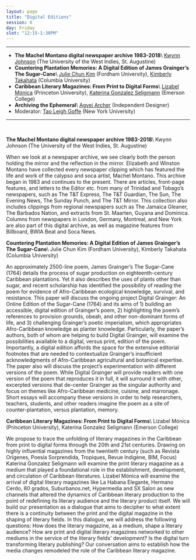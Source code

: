 ```yaml
---
layout: page
title: "Digital Editions"
session: 8
day: Friday
slot: "12:15-1:30PM"
---
```



---

- **The Machel Montano digital newspaper archive 1983-2018**\\
[Kwynn Johnson]({{site.baseurl}}/bios/index.html#kwynn-johnson) (The University of the West Indies, St. Augustine)
- **Countering Plantation Memories: A Digital Edition of James Grainger’s The Sugar-Cane**\\
[Julie Chun Kim]({{site.baseurl}}/bios/index.html#julie-chun-kim) (Fordham University), [Kimberly Takahata]({{site.baseurl}}/bios/index.html#kimberly-takahata) (Columbia University)
- **Caribbean Literary Magazines: From Print to Digital Forms**\\
[Lizabel Mónica]({{site.baseurl}}/bios/index.html#lizabel-monica) (Princeton University), [Katerina Gonzalez Seligmann]({{site.baseurl}}/bios/index.html#katerina-gonzalez-seligmann) (Emerson College)
- **Archiving the Ephemeral**\\
[Agyei Archer]({{site.baseurl}}/bios/index.html#agyei-archer) (Independent Designer)
- Moderator: [Tao Leigh Goffe]({{site.baseurl}}/bios/index.html#tao-leigh-goffe) (New York University)

---

<br>

**The Machel Montano digital newspaper archive 1983-2018**\\
Kwynn Johnson (The University of the West Indies, St. Augustine)

When we look at a newspaper archive, we see clearly both the person holding the mirror and the reflection in the mirror. Elizabeth and Winston Montano have collected every newspaper clipping which has featured the life and work of the calypso and soca artist, Machel Montano. This archive began in 1983 and continues to the present. There are articles, front-page features, and letters to the Editor etc. from many of Trinidad and Tobago’s newspapers, such as The T&T Express, The T&T Guardian, The Sun, The Evening News, The Sunday Punch, and The T&T Mirror. This collection also includes clippings from regional newspapers such as The Jamaica Gleaner, The Barbados Nation, and extracts from St. Maarten, Guyana and Dominica. Columns from newspapers in London, Germany, Montreal, and New York are also part of this digital archive, as well as magazine features from Billboard, BWIA Beat and Soca News.

**Countering Plantation Memories: A Digital Edition of James Grainger’s The Sugar-Cane**\\
Julie Chun Kim (Fordham University), Kimberly Takahata (Columbia University)

An approximately 2500-line poem, James Grainger’s The Sugar-Cane (1764) details the process of sugar production on eighteenth-century Caribbean plantations. Yet it also describes the uses of plants other than sugar, and recent scholarship has identified the possibility of reading the poem for evidence of Afro-Caribbean ecological knowledge, survival, and resistance. This paper will discuss the ongoing project Digital Grainger: An Online Edition of the Sugar-Cane (1764) and its aims of 1) building an accessible, digital edition of Grainger’s poem, 2) highlighting the poem’s references to provision grounds, obeah, and other non-dominant forms of life, and 3) challenging Grainger’s poetic imperialism, which appropriates Afro-Caribbean knowledge as planter knowledge. Particularly, the paper’s authors, both of whom are helping to build Digital Grainger, will examine the possibilities available to a digital, versus print, edition of the poem. Importantly, a digital edition affords the space for the extensive editorial footnotes that are needed to contextualize Grainger’s insufficient acknowledgments of Afro-Caribbean agricultural and botanical expertise. The paper also will discuss the project’s experimentation with different versions of the poem. While Digital Grainger will provide readers with one version of the poem that reproduces it in full, it will surround it with other, excerpted versions that de-center Grainger as the singular authority and focus on themes like Afro-Caribbean medicine, cuisine, and marronage. Short essays will accompany these versions in order to help researchers, teachers, students, and other readers imagine the poem as a site of counter-plantation, versus plantation, memory.

**Caribbean Literary Magazines: From Print to Digital Forms**\\
Lizabel Mónica (Princeton University), Katerina Gonzalez Seligmann (Emerson College)

We propose to trace the unfolding of literary magazines in the Caribbean from print to digital forms through the 20th and 21st centuries. Drawing on highly influential magazines from the twentieth century (such as Revista Orígenes, Poesía Sorprendida, Tropiques, Revue Indigène, BIM, Focus) Katerina Gonzalez Seligmann will examine the print literary magazine as a medium that played a foundational role in the establishment, development, and circulation of Caribbean literatures. Lizabel Mónica will examine the arrival of digital literary magazines like La Habana Elegante, Hermano Cerdo, 80 grados, Suburbanos.net, Hypermedia and SX Salon as new channels that altered the dynamics of Caribbean literary production to the point of redefining its literary audience and the literary product itself. We will build our presentation as a dialogue that aims to decipher to what extent there is a continuity between the print and the digital magazine in the shaping of literary fields. In this dialogue, we will address the following questions: How does the literary magazine, as a medium, shape a literary audience? How are print and digital literary magazines networked to other mediums in the service of the literary fields' development? Is the digital turn transforming literary publishing? Our conversation aims to establish how the media changes remodeled the role of the Caribbean literary magazine.
